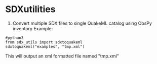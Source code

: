 # SDXutilities
1. Convert multiple SDX files to single QuakeML catalog using ObsPy inventory
Example: 
```
#python3
from sdx_utils import sdxtoquakeml
sdxtoquakeml("examples", "tmp.xml")
```
This will output an xml formatted file named "tmp.xml"
